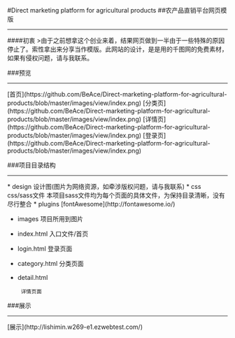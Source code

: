 #Direct marketing platform for agricultural products
##农产品直销平台网页模版
<hr/>
####初衷
>由于之前想拿这个创业来着，结果网页做到一半由于一些特殊的原因停止了。索性拿出来分享当作模版。此网站的设计，是是用的千图网的免费素材，如果有侵权问题，请与我联系。

###预览
<hr/>
[首页](https://github.com/BeAce/Direct-marketing-platform-for-agricultural-products/blob/master/images/view/index.png)
[分类页](https://github.com/BeAce/Direct-marketing-platform-for-agricultural-products/blob/master/images/view/index.png)
[详情页](https://github.com/BeAce/Direct-marketing-platform-for-agricultural-products/blob/master/images/view/index.png)
[登录页](https://github.com/BeAce/Direct-marketing-platform-for-agricultural-products/blob/master/images/view/index.png)

###项目目录结构
<hr/>
 * design
        设计图(图片为网络资源，如牵涉版权问题，请与我联系)
 * css
        css/sass文件
        本项目sass文件均为每个页面的具体文件，为保持目录清晰，没有尽行整合
 * plugins
        [fontAwesome](http://fontawesome.io/)

 * images
        项目所用到图片

 * index.html
        入口文件/首页
 * login.html
        登录页面
 * category.html
        分类页面
 * detail.html
 		
 		详情页面

###展示
<hr/>
[展示](http://lishimin.w269-e1.ezwebtest.com/)